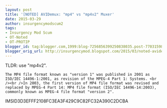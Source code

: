 ```yaml
---
layout: post
title: '[NOTED] AVIDemux: "mp4" vs "mp4v2" Muxer'
date: 2015-03-29
author: insurgencymodscum2
tags:
- Insurgency Mod Scum
- OT-Noted
- OT-PROTIP
blogger_id: tag:blogger.com,1999:blog-7256856399250838035.post-7703159853526378713
blogger_orig_url: http://insurgencymod.blogspot.com/2015/03/noted-avidemux-mp4-vs-mp4v2-muxer.html
---
```


TLDR: use "mp4v2".

```
The MP4 file format known as "version 1" was published in 2001 as ISO/IEC 14496-1:2001, as revision of the MPEG-4 Part 1: Systems. <br /><br />In 2003, the first version of MP4 file format was revised and replaced by MPEG-4 Part 14: MP4 file format (ISO/IEC 14496-14:2003), commonly known as MPEG-4 file format "version 2".
```

IMSID3D3EFFF2108FC3EA3F429C9C82FC32A390C2DCBA 